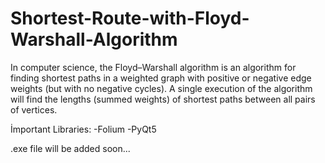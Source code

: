 # Shortest-Route-with-Floyd-Warshall-Algorithm

In computer science, the Floyd–Warshall algorithm is an algorithm for finding shortest paths in a weighted graph with positive or negative edge weights (but with no negative cycles). A single execution of the algorithm will find the lengths (summed weights) of shortest paths between all pairs of vertices.

İmportant Libraries:
-Folium
-PyQt5


.exe file will be added soon...
